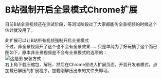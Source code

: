 # B站强制开启全景模式Chrome扩展

目前B站全景视频还在测试阶段，等测试阶段过了大家都能传全景视频的时候这个估计就没用了。  

此扩展可以让B站所有视频强制开启全景模式  
不过，非全景视频开了这个也不会有全景效果……只是单纯为了好玩搞了这个而已  
图如下，原本非全景视频是不会有全景模式的选项的：  
![这是图](https://user-images.githubusercontent.com/20377926/80796811-c142e080-8bd2-11ea-81ce-941f3007c42b.png)
安装方式：  
右上角下载压缩包，解压，然后在Chrome里进入扩展页面，开启开发者模式，点加载已解压的扩展程序，加载刚解压出来的文件夹即可。